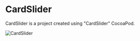 # CardSlider
CardSlider is a project created using "CardSlider" CocoaPod.

![CardSlider](https://user-images.githubusercontent.com/24234259/83208750-7f02b580-a124-11ea-8995-0e409c06db98.gif)
